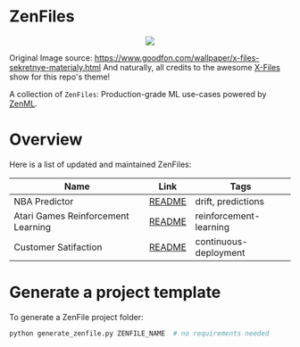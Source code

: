 # ZenFiles

<div align="center">
    <img src="_assets/zenfiles.png">
</div>

Original Image source: https://www.goodfon.com/wallpaper/x-files-sekretnye-materialy.html
And naturally, all credits to the awesome [X-Files](https://en.wikipedia.org/wiki/The_X-Files) show for this repo's theme!

A collection of `ZenFiles`: Production-grade ML use-cases powered by [ZenML](https://zenml.io/zenml-io/zenml).

# Overview

Here is a list of updated and maintained ZenFiles:

|     Name      |  Link                     | Tags                 |
| ------------- | --------------------------|----------------------|
| NBA Predictor |  [README](nba-pipeline)   | drift, predictions   |
| Atari Games Reinforcement Learning |  [README](atari-game-play)   | reinforcement-learning | 
| Customer Satifaction | [README](customer-satisfaction) | continuous-deployment |

# Generate a project template

To generate a ZenFile project folder:

```python
python generate_zenfile.py ZENFILE_NAME  # no requirements needed
```
